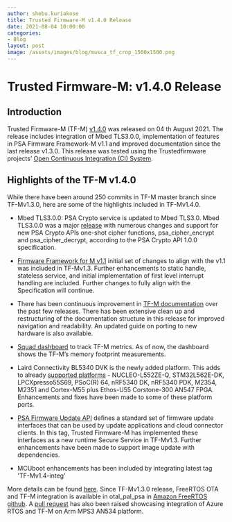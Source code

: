 ```yaml
---
author: shebu.kuriakose
title: Trusted Firmware-M v1.4.0 Release 
date: 2021-08-04 10:00:00
categories:
- Blog
layout: post
image: /assets/images/blog/musca_tf_crop_1500x1500.png
---
```


**Trusted Firmware-M: v1.4.0 Release**
=====================================================

Introduction
------------

Trusted Firmware-M (TF-M) [v1.4.0](https://git.trustedfirmware.org/TF-M/trusted-firmware-m.git/tree/docs/releases/1.4.0.rst) was released on 04 th August 2021. The release includes integration of
Mbed TLS3.0.0, implementation of features in PSA Firmware Framework-M v1.1 and improved
documentation since the last release v1.3.0. This release was tested using the Trustedfirmware projects’
[Open Continuous Integration (CI) System](https://ci.trustedfirmware.org/).

Highlights of the TF-M v1.4.0 
---------------------------

While there have been around 250 commits in TF-M master branch since TF-Mv1.3.0, here are some of
the highlights included in TF-Mv1.4.0.

-   Mbed TLS3.0.0: PSA Crypto service is updated to Mbed TLS3.0. Mbed TLS3.0.0 was a major [release](https://www.trustedfirmware.org/blog/mbed-tls-30/)
with numerous changes and support for new PSA Crypto APIs one-shot cipher functions,
psa_cipher_encrypt and psa_cipher_decrypt, according to the PSA Crypto API 1.0.0 specification.

-   [Firmware Framework for M v1.1](https://developer.arm.com/documentation/aes0039/latest) initial set of changes to align with the v1.1 was included in TF-Mv1.3. Further enhancements to static handle, stateless service, and initial implementation of first level interrupt handling are included. Further changes to fully align with the Specification will continue. 

-   There has been continuous improvement in [TF-M documentation](https://tf-m-user-guide.trustedfirmware.org/) over the past few releases. There has been extensive clean up and restructuring of the documentation structure in this release for improved navigation and readability. An updated guide on porting to new hardware is also available.

-   [Squad dashboard](https://qa-reports.linaro.org/tf/tf-m/metrics/?environment=AN521_ARMCLANG_1_Minsizerel_BL2&metric=:summary:) to track TF-M metrics. As of now, the dashboard shows the TF-M’s memory footprint measurements. 

-   Laird Connectivity BL5340 DVK is the newly added platform. This adds to already [supported platforms](https://tf-m-user-guide.trustedfirmware.org/platform/index.html) - NUCLEO-L552ZE-Q, STM32L562E-DK, LPCXpresso55S69, PSoC(R) 64, nRF5340 DK, nRF5340 PDK, M2354, M2351 and Cortex-M55 plus Ethos-U55 Corstone-300 AN547 FPGA. Enhancements and fixes have been made to some of these platform ports.

-   [PSA Firmware Update API](https://tf-m-user-guide.trustedfirmware.org/platform/index.html) defines a standard set of firmware update interfaces that can be used by update applications and cloud connector clients. In this tag, Trusted Firmware-M has implemented these interfaces as a new runtime Secure Service in TF-Mv1.3. Further enhancements have been made to support image update with dependencies.

-   MCUboot enhancements has been included by integrating latest tag 'TF-Mv1.4-integ'

More details can be found [here](https://tf-m-user-guide.trustedfirmware.org/releases/1.4.0.html). Since TF-Mv1.3.0 release, FreeRTOS OTA and TF-M integration is available in otal_pal_psa in [Amazon FreeRTOS github](https://github.com/aws/amazon-freertos/tree/main/libraries/abstractions). A [pull request](https://github.com/azure-rtos/getting-started/pull/264) has also been raised showcasing integration of Azure RTOS and TF-M on Arm MPS3 AN534 platform. 
